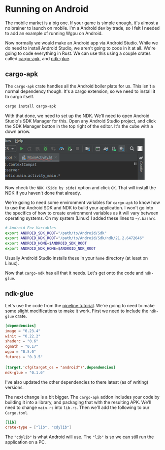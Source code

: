# Running on Android

The mobile market is a big one. If your game is simple enough, it's almost a no brainer to launch on mobile. I'm a Android dev by trade, so I felt I needed to add an example of running Wgpu on Android.

Now normally we would make an Android app via Android Studio. While we do need to install Android Studio, we aren't going to code in it at all. We're going to code everything in Rust. We can use this using a couple crates called [cargo-apk](https://docs.rs/cargo-apk/), and [ndk-glue](https://docs.rs/ndk-glue/).

## cargo-apk

The `cargo-apk` crate handles all the Android boiler plate for us. This isn't a normal dependency though. It's a cargo extension, so we need to install it to cargo itself.

```bash
cargo install cargo-apk
```

With that done, we need to set up the NDK. We'll need to open Android Studio's SDK Manager for this. Open any Android Studio project, and click the SDK Manager button in the top right of the editor. It's the cube with a down arrow.

![](./sdk-manager-button.png)

Now check the `NDK (Side by side)` option and click `OK`. That will install the NDK if you haven't done that already.

We're going to need some environment variables for `cargo-apk` to know how to use the Android SDK and NDK to build your application. I won't go into the specifics of how to create environment variables as it will vary between operating systems. On my system (Linux) I added these lines to `~/.bashrc`.

```bash
# Android Env Variables
export ANDROID_SDK_ROOT="/path/to/Android/Sdk"
export ANDROID_NDK_ROOT="/path/to/Android/Sdk/ndk/21.2.6472646"
export ANDROID_HOME=$ANDROID_SDK_ROOT
export ANDROID_NDK_HOME=$ANDROID_NDK_ROOT
```

Usually Android Studio installs these in your `home` directory (at least on Linux).

Now that `cargo-ndk` has all that it needs. Let's get onto the code and `ndk-glue`.

## ndk-glue

Let's use the code from the [pipeline tutorial](/docs/beginner/tutorial3-pipeline/). We're going to need to make some slight modifications to make it work. First we need to include the `ndk-glue` crate.

```toml
[dependencies]
image = "0.23.4"
winit = "0.22.2"
shaderc = "0.6"
cgmath = "0.17"
wgpu = "0.5.0"
futures = "0.3.5"

[target.'cfg(target_os = "android")'.dependencies]
ndk-glue = "0.1.0"
```

I've also updated the other dependencies to there latest (as of writing) versions.

The next change is a bit bigger. The `cargo-apk` addon includes your code by building it into a library, and packaging that with the resulting APK. We'll need to change `main.rs` into `lib.rs`. Then we'll add the following to our `Cargo.toml`.

```toml
[lib]
crate-type = ["lib", "cdylib"]
```

The `"cdylib"` is what Android will use. The `"lib"` is so we can still run the application on a PC.
